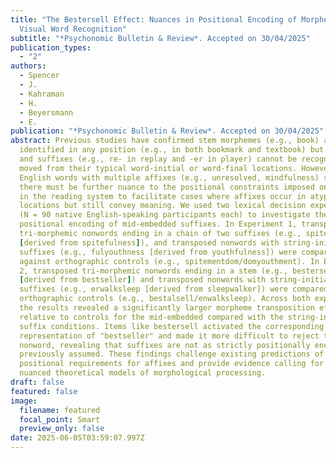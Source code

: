 ```yaml
---
title: "The Bestersell Effect: Nuances in Positional Encoding of Morphemes in
  Visual Word Recognition"
subtitle: "*Psychonomic Bulletin & Review*. Accepted on 30/04/2025"
publication_types:
  - "2"
authors:
  - Spencer
  - J.
  - Kahraman
  - H.
  - Beyersmann
  - E.
publication: "*Psychonomic Bulletin & Review*. Accepted on 30/04/2025"
abstract: Previous studies have confirmed stem morphemes (e.g., book) are
  identified in any position (e.g., in both bookmark and textbook) but prefixes
  and suffixes (e.g., re- in replay and -er in player) cannot be recognized when
  moved from their typical word-initial or word-final locations. However,
  English words with multiple affixes (e.g., unresolved, mindfulness) suggest
  there must be further nuance to the positional constraints imposed on affixes
  in the reading system to facilitate cases where affixes occur in atypical
  locations but still convey meaning. We used two lexical decision experiments
  (N = 90 native English-speaking participants each) to investigate the
  positional encoding of mid-embedded suffixes. In Experiment 1, transposed
  tri-morphemic nonwords ending in a chain of two suffixes (e.g., spitenessful
  [derived from spitefulness]), and transposed nonwords with string-initial
  suffixes (e.g., fulyouthness [derived from youthfulness]) were compared
  against orthographic controls (e.g., spitementdom/domyouthment). In Experiment
  2, transposed tri-morphemic nonwords ending in a stem (e.g., bestersell
  [derived from bestseller]) and transposed nonwords with string-initial
  suffixes (e.g., erwalksleep [derived from sleepwalker]) were compared against
  orthographic controls (e.g., bestalsell/enwalksleep). Across both experiments,
  the results revealed a significantly larger morpheme transposition effect
  relative to controls for the mid-embedded compared with the string-initial
  suffix conditions. Items like bestersell activated the corresponding lexical
  representation of "bestseller" and made it more difficult to reject the target
  nonword, revealing that suffixes are not as strictly positionally encoded as
  previously assumed. These findings challenge existing predictions of
  positional requirements for affixes and provide evidence calling for more
  nuanced theoretical models of morphological processing.
draft: false
featured: false
image:
  filename: featured
  focal_point: Smart
  preview_only: false
date: 2025-06-05T03:59:07.997Z
---
```

